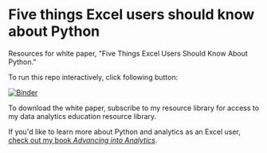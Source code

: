 # Five things Excel users should know about Python

Resources for white paper, "Five Things Excel Users Should Know About Python."

To run this repo interactively, click following button: 

[![Binder](https://mybinder.org/badge_logo.svg)](https://mybinder.org/v2/gh/stringfestdata/five-things-excel-python/HEAD)

To download the white paper, subscribe to my resource library for access to my data analytics education resource library. 



If you'd like to learn more about Python and analytics as an Excel user, [check out my book _Advancing into Analytics_](https://georgejmount.com/book/). 
